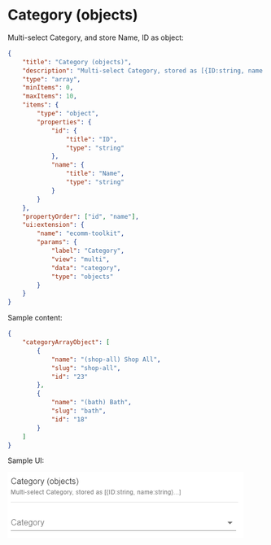 # Category (objects)

Multi-select Category, and store Name, ID as object:

```json
{
	"title": "Category (objects)",
	"description": "Multi-select Category, stored as [{ID:string, name:string}...]",
	"type": "array",
	"minItems": 0,
	"maxItems": 10,
	"items": {
		"type": "object",
		"properties": {
			"id": {
				"title": "ID",
				"type": "string"
			},
			"name": {
				"title": "Name",
				"type": "string"
			}
		}
	},
	"propertyOrder": ["id", "name"],
	"ui:extension": {
		"name": "ecomm-toolkit",
		"params": {
			"label": "Category",
			"view": "multi",
			"data": "category",
			"type": "objects"
		}
	}
}
```

Sample content:

```json
{
	"categoryArrayObject": [
		{
			"name": "(shop-all) Shop All",
			"slug": "shop-all",
			"id": "23"
		},
		{
			"name": "(bath) Bath",
			"slug": "bath",
			"id": "18"
		}
	]
}
```

Sample UI:

![Sample UI](../../media/category-objects.png)
